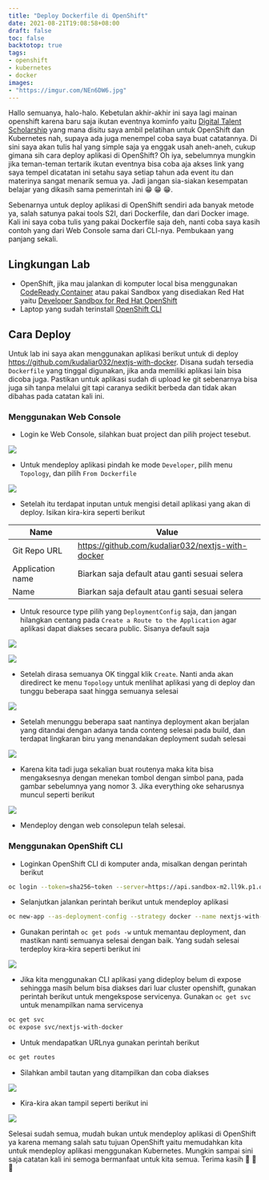 ```yaml
---
title: "Deploy Dockerfile di OpenShift"
date: 2021-08-21T19:08:58+08:00
draft: false
toc: false
backtotop: true
tags:
- openshift
- kubernetes
- docker
images:
- "https://imgur.com/NEn6DW6.jpg"
---
```


Hallo semuanya, halo-halo. Kebetulan akhir-akhir ini saya lagi mainan openshift karena baru saja ikutan eventnya kominfo yaitu [Digital Talent Scholarship](https://digitalent.kominfo.go.id/) yang mana disitu saya ambil pelatihan untuk OpenShift dan Kubernetes nah, supaya ada juga menempel coba saya buat catatannya. Di sini saya akan tulis hal yang simple saja ya enggak usah aneh-aneh, cukup gimana sih cara deploy aplikasi di OpenShift? Oh iya, sebelumnya mungkin jika teman-teman tertarik ikutan eventnya bisa coba aja akses link yang saya tempel dicatatan ini setahu saya setiap tahun ada event itu dan materinya sangat menarik semua ya. Jadi jangan sia-siakan kesempatan belajar yang dikasih sama pemerintah ini :grin: :grin: :grin:.

Sebenarnya untuk deploy aplikasi di OpenShift sendiri ada banyak metode ya, salah satunya pakai tools S2I, dari Dockerfile, dan dari Docker image. Kali ini saya coba tulis yang pakai Dockerfile saja deh, nanti coba saya kasih contoh yang dari Web Console sama dari CLI-nya. Pembukaan yang panjang sekali.

## Lingkungan Lab

- OpenShift, jika mau jalankan di komputer local bisa menggunakan [CodeReady Container](https://developers.redhat.com/products/codeready-containers/getting-started) atau pakai Sandbox yang disediakan Red Hat yaitu [Developer Sandbox for Red Hat OpenShift](https://developers.redhat.com/developer-sandbox)
- Laptop yang sudah terinstall [OpenShift CLI](https://docs.openshift.com/container-platform/4.8/cli_reference/openshift_cli/getting-started-cli.html)

## Cara Deploy

Untuk lab ini saya akan menggunakan aplikasi berikut untuk di deploy https://github.com/kudaliar032/nextjs-with-docker. Disana sudah tersedia `Dockerfile` yang tinggal digunakan, jika anda memiliki aplikasi lain bisa dicoba juga. Pastikan untuk aplikasi sudah di upload ke git sebenarnya bisa juga sih tanpa melalui git tapi caranya sedikit berbeda dan tidak akan dibahas pada catatan kali ini.

### Menggunakan Web Console

- Login ke Web Console, silahkan buat project dan pilih project tesebut.

![](https://imgur.com/MN65yd4.jpg)

- Untuk mendeploy aplikasi pindah ke mode `Developer`, pilih menu `Topology`, dan pilih `From Dockerfile`

![](https://imgur.com/VaS6NKY.jpg)

- Setelah itu terdapat inputan untuk mengisi detail aplikasi yang akan di deploy. Isikan kira-kira seperti berikut

Name | Value
--- | ---
Git Repo URL | https://github.com/kudaliar032/nextjs-with-docker
Application name | Biarkan saja default atau ganti sesuai selera
Name | Biarkan saja default atau ganti sesuai selera

- Untuk resource type pilih yang `DeploymentConfig` saja, dan jangan hilangkan centang pada `Create a Route to the Application` agar aplikasi dapat diakses secara public. Sisanya default saja

![](https://imgur.com/0Ow9rCA.jpg)

![](https://imgur.com/k27AO1E.jpg)

- Setelah dirasa semuanya OK tinggal klik `Create`. Nanti anda akan diredirect ke menu `Topology` untuk menlihat aplikasi yang di deploy dan tunggu beberapa saat hingga semuanya selesai

![](https://imgur.com/ZQgdQxc.jpg)

- Setelah menunggu beberapa saat nantinya deployment akan berjalan yang ditandai dengan adanya tanda conteng selesai pada build, dan terdapat lingkaran biru yang menandakan deployment sudah selesai

![](https://imgur.com/ZSJlBFH.jpg)

- Karena kita tadi juga sekalian buat routenya maka kita bisa mengaksesnya dengan menekan tombol dengan simbol pana, pada gambar sebelumnya yang nomor 3. Jika everything oke seharusnya muncul seperti berikut

![](https://imgur.com/34rqO8Z.jpg)

- Mendeploy dengan web consolepun telah selesai.

### Menggunakan OpenShift CLI

- Loginkan OpenShift CLI di komputer anda, misalkan dengan perintah berikut

```bash
oc login --token=sha256~token --server=https://api.sandbox-m2.ll9k.p1.openshiftapps.com:6443
```

- Selanjutkan jalankan perintah berikut untuk mendeploy aplikasi

```bash
oc new-app --as-deployment-config --strategy docker --name nextjs-with-docker https://github.com/kudaliar032/nextjs-with-docker
```
- Gunakan perintah `oc get pods -w` untuk memantau deployment, dan mastikan nanti semuanya selesai dengan baik. Yang sudah selesai terdeploy kira-kira seperti berikut ini

![](https://imgur.com/e6bKtvO.jpg)

- Jika kita menggunakan CLI aplikasi yang dideploy belum di expose sehingga masih belum bisa diakses dari luar cluster openshift, gunakan perintah berikut untuk mengekspose servicenya. Gunakan `oc get svc` untuk menampilkan nama servicenya

```bash
oc get svc
oc expose svc/nextjs-with-docker
```

- Untuk mendapatkan URLnya gunakan perintah berikut

```bash
oc get routes
```

- Silahkan ambil tautan yang ditampilkan dan coba diakses

![](https://imgur.com/GfDeZE1.jpg)

- Kira-kira akan tampil seperti berikut ini

![](https://imgur.com/OKadFyA.jpg)

Selesai sudah semua, mudah bukan untuk mendeploy aplikasi di OpenShift ya karena memang salah satu tujuan OpenShift yaitu memudahkan kita untuk mendeploy aplikasi menggunakan Kubernetes. Mungkin sampai sini saja catatan kali ini semoga bermanfaat untuk kita semua. Terima kasih :pray: :pray: :pray:
